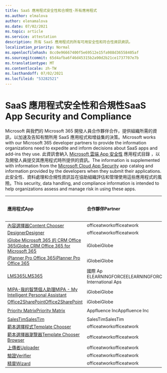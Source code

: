 ```yaml
---
title: SaaS 應用程式安全性和合規性-所有應用程式
ms.author: elmalova
author: elenamalova
ms.date: 07/02/2021
ms.topic: article
ms.service: attestation
description: 所有 SaaS 應用程式的所有可用安全性和符合性資訊資訊。
localization_priority: Normal
ms.openlocfilehash: 8cc0e96667400f5e69512e15fa988d36558405af
ms.sourcegitcommit: 65d4afba6f46d45315b2a90d2b21ce1737707e7b
ms.translationtype: MT
ms.contentlocale: zh-TW
ms.lasthandoff: 07/02/2021
ms.locfileid: "53282521"
---
```

# <a name="saas-app-security-and-compliance"></a><span data-ttu-id="d4c07-103">SaaS 應用程式安全性和合規性</span><span class="sxs-lookup"><span data-stu-id="d4c07-103">SaaS App Security and Compliance</span></span>

<span data-ttu-id="d4c07-104">Microsoft 與我們的 Microsoft 365 開發人員合作夥伴合作，提供組織所需的資訊，以加速及告知有關所用 SaaS 應用程式和增益集的決策。</span><span class="sxs-lookup"><span data-stu-id="d4c07-104">Microsoft works with our Microsoft 365 developer partners to provide the information organizations need to expedite and inform decisions about SaaS apps and add-ins they use.</span></span> <span data-ttu-id="d4c07-105">此資訊會納入 [Microsoft 雲端 App 安全性](https://www.microsoft.com/en-us/enterprise-mobility-security/cloud-app-security) 應用程式目錄 ，以及開發人員提交其應用程式時所提供的資訊。</span><span class="sxs-lookup"><span data-stu-id="d4c07-105">The information is supplemented with information from the [Microsoft Cloud App Security](https://www.microsoft.com/en-us/enterprise-mobility-security/cloud-app-security) app catalog and information provided by the developers when they submit their applications.</span></span> <span data-ttu-id="d4c07-106">此安全性、資料處理和合規性資訊旨在協助組織評估和管理使用這些應用程式的風險。</span><span class="sxs-lookup"><span data-stu-id="d4c07-106">This security, data handling, and compliance information is intended to help organizations assess and manage risk in using these apps.</span></span>

| <span data-ttu-id="d4c07-107">**應用程式**</span><span class="sxs-lookup"><span data-stu-id="d4c07-107">**App**</span></span> | <span data-ttu-id="d4c07-108">**合作夥伴**</span><span class="sxs-lookup"><span data-stu-id="d4c07-108">**Partner**</span></span> | <span data-ttu-id="d4c07-109">**發行者證明**</span><span class="sxs-lookup"><span data-stu-id="d4c07-109">**Publisher Attested**</span></span> | <span data-ttu-id="d4c07-110">**認證**</span><span class="sxs-lookup"><span data-stu-id="d4c07-110">**Certified**</span></span> |
|:--------|:------------|:----------------------:|:-------------:|
| [<span data-ttu-id="d4c07-111">內容選擇器</span><span class="sxs-lookup"><span data-stu-id="d4c07-111">Content Chooser</span></span>](./officeatwork-content-chooser.md) | <span data-ttu-id="d4c07-112">officeatwork</span><span class="sxs-lookup"><span data-stu-id="d4c07-112">officeatwork</span></span> | <span data-ttu-id="d4c07-113">**✓**</span><span class="sxs-lookup"><span data-stu-id="d4c07-113">**✓**</span></span> |  |
| [<span data-ttu-id="d4c07-114">Designer</span><span class="sxs-lookup"><span data-stu-id="d4c07-114">Designer</span></span>](./officeatwork-designer.md) | <span data-ttu-id="d4c07-115">officeatwork</span><span class="sxs-lookup"><span data-stu-id="d4c07-115">officeatwork</span></span> | <span data-ttu-id="d4c07-116">**✓**</span><span class="sxs-lookup"><span data-stu-id="d4c07-116">**✓**</span></span> |  |
| [<span data-ttu-id="d4c07-117">iGlobe Microsoft 365 的 CRM Office 365</span><span class="sxs-lookup"><span data-stu-id="d4c07-117">iGlobe CRM Office 365 for Microsoft 365</span></span>](./iglobe-crm-office-365-for-microsoft.md) | <span data-ttu-id="d4c07-118">iGlobe</span><span class="sxs-lookup"><span data-stu-id="d4c07-118">iGlobe</span></span> | <span data-ttu-id="d4c07-119">**✓**</span><span class="sxs-lookup"><span data-stu-id="d4c07-119">**✓**</span></span> |  |
| [<span data-ttu-id="d4c07-120">iPlanner Pro Office 365</span><span class="sxs-lookup"><span data-stu-id="d4c07-120">iPlanner Pro Office 365</span></span>](./iglobe-iplanner-pro-office-365.md) | <span data-ttu-id="d4c07-121">iGlobe</span><span class="sxs-lookup"><span data-stu-id="d4c07-121">iGlobe</span></span> | <span data-ttu-id="d4c07-122">**✓**</span><span class="sxs-lookup"><span data-stu-id="d4c07-122">**✓**</span></span> |  |
| [<span data-ttu-id="d4c07-123">LMS365</span><span class="sxs-lookup"><span data-stu-id="d4c07-123">LMS365</span></span>](./elearningforce-international-aps-lms365.md) | <span data-ttu-id="d4c07-124">國際 Ap ELEARNINGFORCE</span><span class="sxs-lookup"><span data-stu-id="d4c07-124">ELEARNINGFORCE International Aps</span></span> | <span data-ttu-id="d4c07-125">**✓**</span><span class="sxs-lookup"><span data-stu-id="d4c07-125">**✓**</span></span> | <img alt="Certified application badge" src="../media/certified-badge.png" height="25" width="25" /> |
| [<span data-ttu-id="d4c07-126">MIPA-我的智慧個人助理</span><span class="sxs-lookup"><span data-stu-id="d4c07-126">MIPA - My Intelligent Personal Assistant</span></span>](./iglobe-mipa-my-intelligent-personal-assistant.md) | <span data-ttu-id="d4c07-127">iGlobe</span><span class="sxs-lookup"><span data-stu-id="d4c07-127">iGlobe</span></span> | <span data-ttu-id="d4c07-128">**✓**</span><span class="sxs-lookup"><span data-stu-id="d4c07-128">**✓**</span></span> |  |
| [<span data-ttu-id="d4c07-129">Office2SharePoint</span><span class="sxs-lookup"><span data-stu-id="d4c07-129">Office2SharePoint</span></span>](./iglobe-office2sharepoint.md) | <span data-ttu-id="d4c07-130">iGlobe</span><span class="sxs-lookup"><span data-stu-id="d4c07-130">iGlobe</span></span> | <span data-ttu-id="d4c07-131">**✓**</span><span class="sxs-lookup"><span data-stu-id="d4c07-131">**✓**</span></span> |  |
| [<span data-ttu-id="d4c07-132">Priority Matrix</span><span class="sxs-lookup"><span data-stu-id="d4c07-132">Priority Matrix</span></span>](./appfluence-inc-priority-matrix.md) | <span data-ttu-id="d4c07-133">Appfluence Inc</span><span class="sxs-lookup"><span data-stu-id="d4c07-133">Appfluence Inc</span></span> | <span data-ttu-id="d4c07-134">**✓**</span><span class="sxs-lookup"><span data-stu-id="d4c07-134">**✓**</span></span> | <img alt="Certified application badge" src="../media/certified-badge.png" height="25" width="25" /> |
| [<span data-ttu-id="d4c07-135">SalesTim</span><span class="sxs-lookup"><span data-stu-id="d4c07-135">SalesTim</span></span>](./salestim.md) | <span data-ttu-id="d4c07-136">SalesTim</span><span class="sxs-lookup"><span data-stu-id="d4c07-136">SalesTim</span></span> | <span data-ttu-id="d4c07-137">**✓**</span><span class="sxs-lookup"><span data-stu-id="d4c07-137">**✓**</span></span> |  |
| [<span data-ttu-id="d4c07-138">範本選擇程式</span><span class="sxs-lookup"><span data-stu-id="d4c07-138">Template Chooser</span></span>](./officeatwork-template-chooser.md) | <span data-ttu-id="d4c07-139">officeatwork</span><span class="sxs-lookup"><span data-stu-id="d4c07-139">officeatwork</span></span> | <span data-ttu-id="d4c07-140">**✓**</span><span class="sxs-lookup"><span data-stu-id="d4c07-140">**✓**</span></span> |  |
| [<span data-ttu-id="d4c07-141">範本選擇器瀏覽器</span><span class="sxs-lookup"><span data-stu-id="d4c07-141">Template Chooser Browser</span></span>](./officeatwork-template-chooser-browser.md) | <span data-ttu-id="d4c07-142">officeatwork</span><span class="sxs-lookup"><span data-stu-id="d4c07-142">officeatwork</span></span> | <span data-ttu-id="d4c07-143">**✓**</span><span class="sxs-lookup"><span data-stu-id="d4c07-143">**✓**</span></span> |  |
| [<span data-ttu-id="d4c07-144">上傳者</span><span class="sxs-lookup"><span data-stu-id="d4c07-144">Uploader</span></span>](./officeatwork-uploader.md) | <span data-ttu-id="d4c07-145">officeatwork</span><span class="sxs-lookup"><span data-stu-id="d4c07-145">officeatwork</span></span> | <span data-ttu-id="d4c07-146">**✓**</span><span class="sxs-lookup"><span data-stu-id="d4c07-146">**✓**</span></span> |  |
| [<span data-ttu-id="d4c07-147">驗證</span><span class="sxs-lookup"><span data-stu-id="d4c07-147">Verifier</span></span>](./officeatwork-verifier.md) | <span data-ttu-id="d4c07-148">officeatwork</span><span class="sxs-lookup"><span data-stu-id="d4c07-148">officeatwork</span></span> | <span data-ttu-id="d4c07-149">**✓**</span><span class="sxs-lookup"><span data-stu-id="d4c07-149">**✓**</span></span> |  |
| [<span data-ttu-id="d4c07-150">精靈</span><span class="sxs-lookup"><span data-stu-id="d4c07-150">Wizard</span></span>](./officeatwork-wizard.md) | <span data-ttu-id="d4c07-151">officeatwork</span><span class="sxs-lookup"><span data-stu-id="d4c07-151">officeatwork</span></span> | <span data-ttu-id="d4c07-152">**✓**</span><span class="sxs-lookup"><span data-stu-id="d4c07-152">**✓**</span></span> |  |
